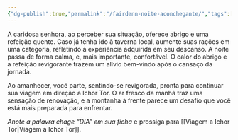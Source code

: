 ```yaml
---
{"dg-publish":true,"permalink":"/fairdenn-noite-aconchegante/","tags":["RPG/livro-jogo/Aasthar/story-points"],"created":"2024-12-06T15:37:24.168-05:00","updated":"2025-01-08T16:14:25.650-05:00"}
---
```



A caridosa senhora, ao perceber sua situação, oferece abrigo e uma refeição quente. Caso já tenha ido à taverna local, aumente suas rações em uma categoria, refletindo a experiência adquirida em seu descanso. A noite passa de forma calma, e, mais importante, confortável. O calor do abrigo e a refeição revigorante trazem um alívio bem-vindo após o cansaço da jornada.

Ao amanhecer, você parte, sentindo-se revigorada, pronta para continuar sua viagem em direção a Ichor Tor. O ar fresco da manhã traz uma sensação de renovação, e a montanha à frente parece um desafio que você está mais preparada para enfrentar.

*Anote a palavra chage “DIA” em sua ficha* e prossiga para [[Viagem a Ichor Tor\|Viagem a Ichor Tor]].
